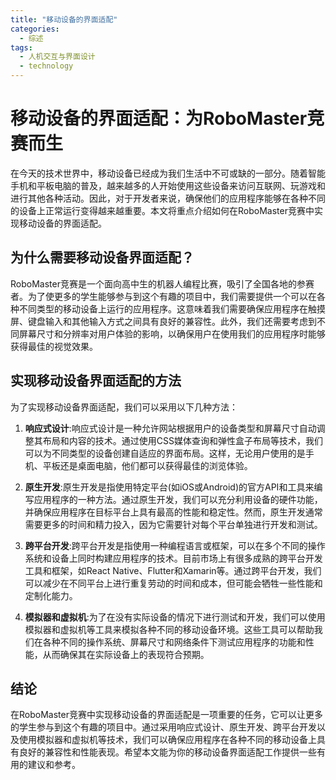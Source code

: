 ```yaml
---  
title: "移动设备的界面适配"  
categories:  
  - 综述  
tags: 
  - 人机交互与界面设计 
  - technology  
---  
```


# 移动设备的界面适配：为RoboMaster竞赛而生

在今天的技术世界中，移动设备已经成为我们生活中不可或缺的一部分。随着智能手机和平板电脑的普及，越来越多的人开始使用这些设备来访问互联网、玩游戏和进行其他各种活动。因此，对于开发者来说，确保他们的应用程序能够在各种不同的设备上正常运行变得越来越重要。本文将重点介绍如何在RoboMaster竞赛中实现移动设备的界面适配。

## 为什么需要移动设备界面适配？

RoboMaster竞赛是一个面向高中生的机器人编程比赛，吸引了全国各地的参赛者。为了使更多的学生能够参与到这个有趣的项目中，我们需要提供一个可以在各种不同类型的移动设备上运行的应用程序。这意味着我们需要确保应用程序在触摸屏、键盘输入和其他输入方式之间具有良好的兼容性。此外，我们还需要考虑到不同屏幕尺寸和分辨率对用户体验的影响，以确保用户在使用我们的应用程序时能够获得最佳的视觉效果。

## 实现移动设备界面适配的方法

为了实现移动设备界面适配，我们可以采用以下几种方法：

1. **响应式设计**:响应式设计是一种允许网站根据用户的设备类型和屏幕尺寸自动调整其布局和内容的技术。通过使用CSS媒体查询和弹性盒子布局等技术，我们可以为不同类型的设备创建自适应的界面布局。这样，无论用户使用的是手机、平板还是桌面电脑，他们都可以获得最佳的浏览体验。

2. **原生开发**:原生开发是指使用特定平台(如iOS或Android)的官方API和工具来编写应用程序的一种方法。通过原生开发，我们可以充分利用设备的硬件功能，并确保应用程序在目标平台上具有最高的性能和稳定性。然而，原生开发通常需要更多的时间和精力投入，因为它需要针对每个平台单独进行开发和测试。

3. **跨平台开发**:跨平台开发是指使用一种编程语言或框架，可以在多个不同的操作系统和设备上同时构建应用程序的技术。目前市场上有很多成熟的跨平台开发工具和框架，如React Native、Flutter和Xamarin等。通过跨平台开发，我们可以减少在不同平台上进行重复劳动的时间和成本，但可能会牺牲一些性能和定制化能力。

4. **模拟器和虚拟机**:为了在没有实际设备的情况下进行测试和开发，我们可以使用模拟器和虚拟机等工具来模拟各种不同的移动设备环境。这些工具可以帮助我们在各种不同的操作系统、屏幕尺寸和网络条件下测试应用程序的功能和性能，从而确保其在实际设备上的表现符合预期。

## 结论

在RoboMaster竞赛中实现移动设备的界面适配是一项重要的任务，它可以让更多的学生参与到这个有趣的项目中。通过采用响应式设计、原生开发、跨平台开发以及使用模拟器和虚拟机等技术，我们可以确保应用程序在各种不同的移动设备上具有良好的兼容性和性能表现。希望本文能为你的移动设备界面适配工作提供一些有用的建议和参考。 
